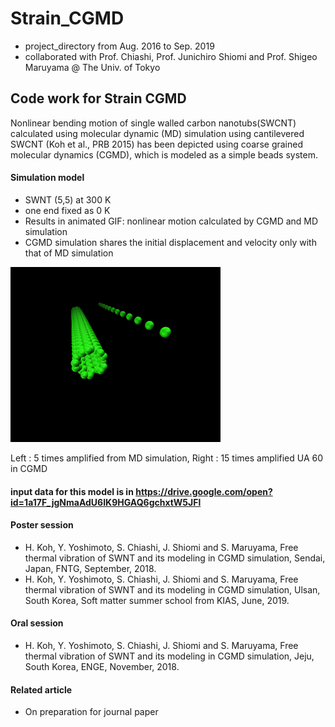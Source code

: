 # Strain_CGMD
- project_directory from Aug. 2016 to Sep. 2019
- collaborated with Prof. Chiashi, Prof. Junichiro Shiomi and Prof. Shigeo Maruyama @ The Univ. of Tokyo


## Code work for Strain CGMD
  Nonlinear bending motion of single walled carbon nanotubs(SWCNT) calculated using molecular dynamic (MD) simulation using cantilevered SWCNT (Koh et al., PRB 2015) has been depicted using coarse grained molecular dynamics (CGMD), which is modeled as a simple beads system.
  
  
#### Simulation model
- SWNT (5,5) at 300 K
- one end fixed as 0 K
- Results in animated GIF: nonlinear motion calculated by CGMD and MD simulation
- CGMD simulation shares the initial displacement and velocity only with that of MD simulation

![SegmentLocal](Short_version.gif "segment")

 Left : 5 times amplified from MD simulation, Right : 15 times amplified UA 60 in CGMD




#### input data for this model is in https://drive.google.com/open?id=1a17F_jgNmaAdU6IK9HGAQ6gchxtW5JFl




 
#### Poster session
- H. Koh, Y. Yoshimoto, S. Chiashi, J. Shiomi and S. Maruyama, Free thermal vibration of SWNT and its modeling in CGMD simulation, Sendai, Japan, FNTG, September, 2018.
- H. Koh, Y. Yoshimoto, S. Chiashi, J. Shiomi and S. Maruyama, Free thermal vibration of SWNT and its modeling in CGMD simulation, Ulsan, South Korea, Soft matter summer school from KIAS, June, 2019.
#### Oral session 
- H. Koh, Y. Yoshimoto, S. Chiashi, J. Shiomi and S. Maruyama, Free thermal vibration of SWNT and its modeling in CGMD simulation, Jeju, South Korea, ENGE, November, 2018.
#### Related article 
- On preparation for journal paper 
